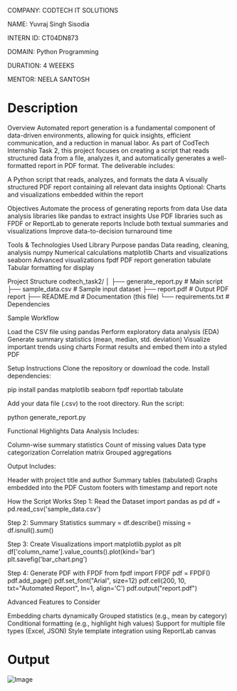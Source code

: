 COMPANY: CODTECH IT SOLUTIONS

NAME: Yuvraj Singh Sisodia

INTERN ID: CT04DN873

DOMAIN: Python Programming

DURATION: 4 WEEEKS

MENTOR: NEELA SANTOSH

# Description

Overview
Automated report generation is a fundamental component of data-driven environments, allowing for quick insights, efficient communication, and a reduction in manual labor. As part of CodTech Internship Task 2, this project focuses on creating a script that reads structured data from a file, analyzes it, and automatically generates a well-formatted report in PDF format.
The deliverable includes:

A Python script that reads, analyzes, and formats the data
A visually structured PDF report containing all relevant data insights
Optional: Charts and visualizations embedded within the report

Objectives
Automate the process of generating reports from data
Use data analysis libraries like pandas to extract insights
Use PDF libraries such as FPDF or ReportLab to generate reports
Include both textual summaries and visualizations
Improve data-to-decision turnaround time


Tools & Technologies Used
Library     Purpose
pandas      Data reading, cleaning, analysis
numpy       Numerical calculations
matplotlib  Charts and visualizations
seaborn     Advanced visualizations
fpdf        PDF report generation
tabulate    Tabular formatting for display

Project Structure
codtech_task2/
│
├── generate_report.py        # Main script
├── sample_data.csv           # Sample input dataset
├── report.pdf                # Output PDF report
├── README.md                 # Documentation (this file)
└── requirements.txt          # Dependencies


Sample Workflow

Load the CSV file using pandas
Perform exploratory data analysis (EDA)
Generate summary statistics (mean, median, std. deviation)
Visualize important trends using charts
Format results and embed them into a styled PDF


Setup Instructions
Clone the repository or download the code.
Install dependencies:

pip install pandas matplotlib seaborn fpdf reportlab tabulate


Add your data file (.csv) to the root directory.
Run the script:

python generate_report.py


Functional Highlights
Data Analysis Includes:

Column-wise summary statistics
Count of missing values
Data type categorization
Correlation matrix
Grouped aggregations

Output Includes:

Header with project title and author
Summary tables (tabulated)
Graphs embedded into the PDF
Custom footers with timestamp and report note


How the Script Works
Step 1: Read the Dataset
import pandas as pd
df = pd.read_csv('sample_data.csv')

Step 2: Summary Statistics
summary = df.describe()
missing = df.isnull().sum()

Step 3: Create Visualizations
import matplotlib.pyplot as plt
df['column_name'].value_counts().plot(kind='bar')
plt.savefig('bar_chart.png')

Step 4: Generate PDF with FPDF
from fpdf import FPDF
pdf = FPDF()
pdf.add_page()
pdf.set_font("Arial", size=12)
pdf.cell(200, 10, txt="Automated Report", ln=1, align='C')
pdf.output("report.pdf")


Advanced Features to Consider

Embedding charts dynamically
Grouped statistics (e.g., mean by category)
Conditional formatting (e.g., highlight high values)
Support for multiple file types (Excel, JSON)
Style template integration using ReportLab canvas


# Output
![Image](https://github.com/user-attachments/assets/8b14b751-94ed-4948-96e4-9922b00fe31a)
